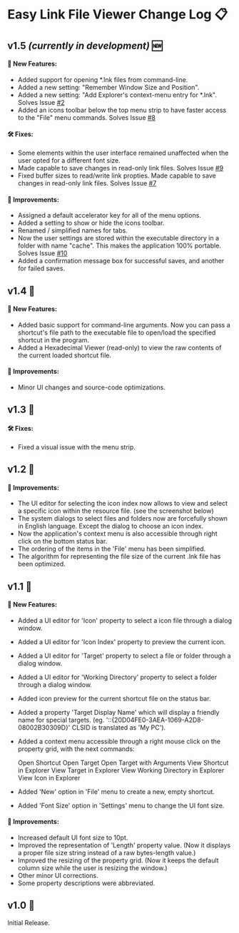 # Easy Link File Viewer Change Log 📋

## v1.5 *(currently in development)* 🆕

#### 🚀 New Features:
 - Added support for opening \*.lnk files from command-line. 
 - Added a new setting: "Remember Window Size and Position". 
 - Added a new setting: "Add Explorer's context-menu entry for *.lnk". Solves Issue [#2](https://github.com/ElektroStudios/Easy-Link-File-Viewer/issues/2)
 - Added an icons toolbar below the top menu strip to have faster access to the "File" menu commands. Solves Issue [#8](https://github.com/ElektroStudios/Easy-Link-File-Viewer/issues/8)

#### 🛠️ Fixes:
 - Some elements within the user interface remained unaffected when the user opted for a different font size.
 - Made capable to save changes in read-only link files. Solves Issue [#9](https://github.com/ElektroStudios/Easy-Link-File-Viewer/issues/9)
 - Fixed buffer sizes to read/write link propties. Made capable to save changes in read-only link files. Solves Issue [#7](https://github.com/ElektroStudios/Easy-Link-File-Viewer/issues/7)

#### 🌟 Improvements:
 - Assigned a default accelerator key for all of the menu options.
 - Added a setting to show or hide the icons toolbar.
 - Renamed / simplified names for tabs.
 - Now the user settings are stored within the executable directory in a folder with name "cache". This makes the application 100% portable. Solves Issue [#10](https://github.com/ElektroStudios/Easy-Link-File-Viewer/issues/10)
 - Added a confirmation message box for successful saves, and another for failed saves.

## v1.4 🔄

#### 🚀 New Features:
 - Added basic support for command-line arguments. Now you can pass a shortcut's file path to the executable file to open/load the specified shortcut in the program.
 - Added a Hexadecimal Viewer (read-only) to view the raw contents of the current loaded shortcut file.

#### 🌟 Improvements:
 - Minor UI changes and source-code optimizations.

## v1.3 🔄

#### 🛠️ Fixes:
 - Fixed a visual issue with the menu strip.

## v1.2 🔄

#### 🌟 Improvements:
 - The UI editor for selecting the icon index now allows to view and select a specific icon within the resource file. (see the screenshot below)
 - The system dialogs to select files and folders now are forcefully shown in English language. Except the dialog to choose an icon index.
 - Now the application's context menu is also accessible through right click on the bottom status bar.
 - The ordering of the items in the 'File' menu has been simplified.
 - The algorithm for representing the file size of the current .lnk file has been optimized.

## v1.1 🔄

#### 🚀 New Features:
 - Added a UI editor for 'Icon' property to select a icon file through a dialog window.
 - Added a UI editor for 'Icon Index' property to preview the current icon.
 - Added a UI editor for 'Target' property to select a file or folder through a dialog window.
 - Added a UI editor for 'Working Directory' property to select a folder through a dialog window.
 - Added icon preview for the current shortcut file on the status bar.
 - Added a property 'Target Display Name' which will display a friendly name for special targets. 
      (eg. '::{20D04FE0-3AEA-1069-A2D8-08002B30309D}' CLSID is translated as 'My PC').
 - Added a context menu accessible through a right mouse click on the property grid, with the next commands:

      Open Shortcut
      Open Target
      Open Target with Arguments
      View Shortcut in Explorer
      View Target in Explorer
      View Working Directory in Explorer
      View Icon in Explorer

 - Added 'New' option in 'File' menu to create a new, empty shortcut.
 - Added 'Font Size' option in 'Settings' menu to change the UI font size.

#### 🌟 Improvements:
 - Increased default UI font size to 10pt.
 - Improved the representation of 'Length' property value.
      (Now it displays a proper file size string instead of a raw bytes-length value.)
 - Improved the resizing of the property grid.
      (Now it keeps the default column size while the user is resizing the window.)
 - Other minor UI corrections.
 - Some property descriptions were abbreviated.

## v1.0 🔄

Initial Release.
